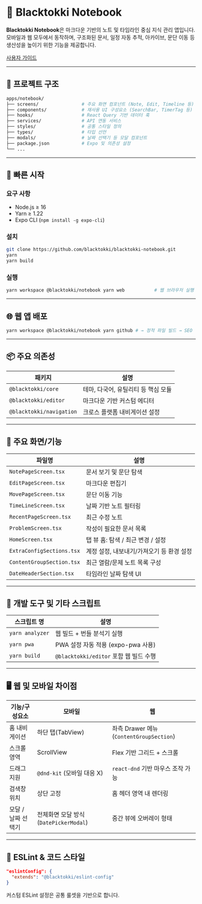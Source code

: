 # 🐇 Blacktokki Notebook

**Blacktokki Notebook**은 마크다운 기반의 노트 및 타임라인 중심 지식 관리 앱입니다. 모바일과 웹 모두에서 동작하며, 구조화된 문서, 일정 자동 추적, 아카이브, 문단 이동 등 생산성을 높이기 위한 기능을 제공합니다.

<!-- !\[홈화면 스크린샷 예시] -->
[사용자 가이드](https://github.com/blacktokki/blacktokki-client/blob/master/apps/notebook/web/%EC%82%AC%EC%9A%A9%20%EB%B0%A9%EB%B2%95.md)

---

## 📁 프로젝트 구조

```bash
apps/notebook/
├── screens/                # 주요 화면 컴포넌트 (Note, Edit, Timeline 등)
├── components/             # 재사용 UI 구성요소 (SearchBar, TimerTag 등)
├── hooks/                  # React Query 기반 데이터 훅
├── services/               # API 연동 서비스
├── styles/                 # 공통 스타일 정의
├── types/                  # 타입 선언
├── modals/                 # 날짜 선택기 등 모달 컴포넌트
├── package.json            # Expo 및 의존성 설정
└── ...
```

---

## 🚀 빠른 시작

### 요구 사항

* Node.js ≥ 16
* Yarn ≥ 1.22
* Expo CLI (`npm install -g expo-cli`)

### 설치

```bash
git clone https://github.com/blacktokki/blacktokki-notebook.git
yarn
yarn build
```

### 실행

```bash
yarn workspace @blacktokki/notebook yarn web           # 웹 브라우저 실행 (React Native Web)
```

---

## 🌐 웹 앱 배포

```bash
yarn workspace @blacktokki/notebook yarn github # → 정적 파일 빌드 → SEO 텍스트 치환 → GitHub Pages 업로드
```

---

## 📦 주요 의존성

| 패키지                        | 설명                      |
| -------------------------- | ----------------------- |
| `@blacktokki/core`         | 테마, 다국어, 유틸리티 등 핵심 모듈   |
| `@blacktokki/editor`       | 마크다운 기반 커스텀 에디터         |
| `@blacktokki/navigation`   | 크로스 플랫폼 내비게이션 설정        |
---

## 🧩 주요 화면/기능

| 파일명                       | 설명                       |
| ------------------------- | ------------------------ |
| `NotePageScreen.tsx`      | 문서 보기 및 문단 탐색            |
| `EditPageScreen.tsx`      | 마크다운 편집기                 |
| `MovePageScreen.tsx`      | 문단 이동 기능                 |
| `TimeLineScreen.tsx`      | 날짜 기반 노트 필터링             |
| `RecentPageScreen.tsx`    | 최근 수정 노트                 |
| `ProblemScreen.tsx`       | 작성이 필요한 문서 목록            |
| `HomeScreen.tsx`          | 탭 뷰 홈: 탐색 / 최근 변경 / 설정   |
| `ExtraConfigSections.tsx` | 계정 설정, 내보내기/가져오기 등 환경 설정 |
| `ContentGroupSection.tsx` | 최근 열람/문제 노트 목록 구성        |
| `DateHeaderSection.tsx`   | 타임라인 날짜 탐색 UI            |

---

## 🧪 개발 도구 및 기타 스크립트

| 스크립트 명          | 설명                              |
| --------------- | ------------------------------- |
| `yarn analyzer` | 웹 빌드 + 번들 분석기 실행                |
| `yarn pwa`      | PWA 설정 자동 적용 (expo-pwa 사용)      |
| `yarn build`    | `@blacktokki/editor` 포함 웹 빌드 수행 |

---

## 🖥️ 웹 및 모바일 차이점

| 기능/구성요소     | 모바일                            | 웹                                    |
| ----------- | ------------------------------ | ------------------------------------ |
| 홈 내비게이션     | 하단 탭(TabView)                  | 좌측 Drawer 메뉴 (`ContentGroupSection`) |
| 스크롤 영역      | ScrollView                     | Flex 기반 그리드 + 스크롤                    |
| 드래그 지원      | `@dnd-kit` (모바일 대응 X)          | `react-dnd` 기반 마우스 조작 가능             |
| 검색창 위치      | 상단 고정                          | 홈 헤더 영역 내 렌더링                        |
| 모달 / 날짜 선택기 | 전체화면 모달 방식 (`DatePickerModal`) | 중간 뷰에 오버레이 형태                        |

---

## 🧩 ESLint & 코드 스타일

```json
"eslintConfig": {
  "extends": "@blacktokki/eslint-config"
}
```

커스텀 ESLint 설정은 공통 룰셋을 기반으로 합니다.
